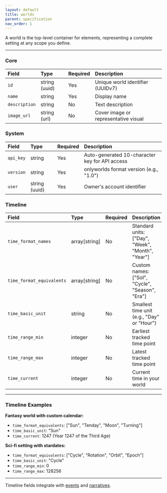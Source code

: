 ```yaml
---
layout: default
title: worlds
parent: specification
nav_order: 1
---
```


A world is the top-level container for elements, representing a complete setting at any scope you define.

---
 

### Core

| Field         | Type          | Required | Description |
| :------------ | :------------ | :------- | :---------- |
| `id`          | string (uuid) | Yes      | Unique world identifier (UUIDv7) |
| `name`        | string        | Yes      | Display name |
| `description` | string        | No       | Text description |
| `image_url`   | string (url)  | No       | Cover image or representative visual |

### System

| Field     | Type          | Required | Description |
| :-------- | :------------ | :------- | :---------- |
| `api_key` | string        | Yes      | Auto-generated 10-character key for API access |
| `version` | string        | Yes      | onlyworlds format version (e.g., "1.0") |
| `user`    | string (uuid) | Yes      | Owner's account identifier |

### Timeline

| Field                     | Type          | Required | Description |
| :------------------------ | :------------ | :------- | :---------- |
| `time_format_names`       | array[string] | No       | Standard units: ["Day", "Week", "Month", "Year"] |
| `time_format_equivalents` | array[string] | No       | Custom names: ["Sol", "Cycle", "Season", "Era"] |
| `time_basic_unit`         | string        | No       | Smallest time unit (e.g., "Day" or "Hour") |
| `time_range_min`          | integer       | No       | Earliest tracked time point |
| `time_range_max`          | integer       | No       | Latest tracked time point |
| `time_current`            | integer       | No       | Current time in your world |

---

### Timeline Examples

**Fantasy world with custom calendar:**
- `time_format_equivalents`: ["Sun", "Tenday", "Moon", "Turning"]
- `time_basic_unit`: "Sun"
- `time_current`: 1247 (Year 1247 of the Third Age)

**Sci-fi setting with stardates:**
- `time_format_equivalents`: ["Cycle", "Rotation", "Orbit", "Epoch"]
- `time_basic_unit`: "Cycle"
- `time_range_min`: 0
- `time_range_max`: 128256

---

Timeline fields integrate with [events](/docs/specification/element_categories/event) and [narratives](/docs/specification/element_categories/narrative).
